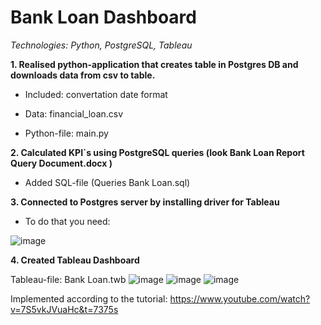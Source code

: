 # Bank Loan Dashboard

*Technologies: Python, PostgreSQL, Tableau*

**1. Realised python-application that creates table in Postgres DB and downloads data from csv to table.**

  - Included: convertation date format
   
 -  Data: financial_loan.csv
   
 -  Python-file: main.py

**2. Calculated KPI`s using PostgreSQL queries (look Bank Loan Report Query Document.docx )**
   
 -  Added SQL-file (Queries Bank Loan.sql)

**3. Connected to Postgres server by installing driver for Tableau**
   
 -  To do that you need:

![image](https://github.com/user-attachments/assets/87e26df8-4857-46ec-86fe-76e64f32bed9)


**4. Created Tableau Dashboard**

Tableau-file: Bank Loan.twb
![image](https://github.com/user-attachments/assets/b91b2f04-4020-4163-977f-9c434a07f334)
![image](https://github.com/user-attachments/assets/b9ae653e-f18a-4015-a498-a72e07528481)
![image](https://github.com/user-attachments/assets/5dede12e-7e98-481e-bf61-90c47c163668)

Implemented according to the tutorial: https://www.youtube.com/watch?v=7S5vkJVuaHc&t=7375s
